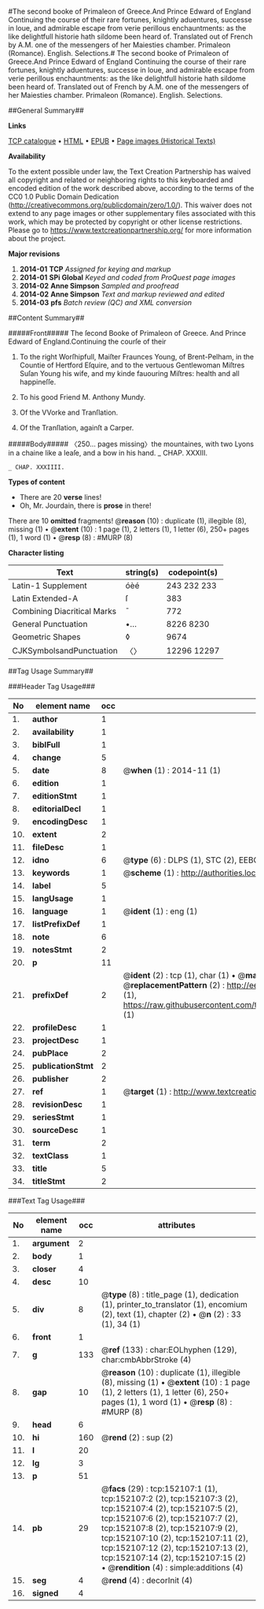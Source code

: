 #The second booke of Primaleon of Greece.And Prince Edward of England Continuing the course of their rare fortunes, knightly aduentures, successe in loue, and admirable escape from verie perillous enchauntments: as the like delightfull historie hath sildome been heard of. Translated out of French by A.M. one of the messengers of her Maiesties chamber. Primaleon (Romance). English. Selections.#
The second booke of Primaleon of Greece.And Prince Edward of England Continuing the course of their rare fortunes, knightly aduentures, successe in loue, and admirable escape from verie perillous enchauntments: as the like delightfull historie hath sildome been heard of. Translated out of French by A.M. one of the messengers of her Maiesties chamber.
Primaleon (Romance). English. Selections.

##General Summary##

**Links**

[TCP catalogue](http://www.ota.ox.ac.uk/tcp/)  • 
[HTML](http://tei.it.ox.ac.uk/tcp/Texts-HTML/free/A73/A73047.html)  • 
[EPUB](http://tei.it.ox.ac.uk/tcp/Texts-EPUB/free/A73/A73047.epub) • 
[Page images (Historical Texts)](https://historicaltexts.jisc.ac.uk/eebo-99898720e)

**Availability**

To the extent possible under law, the Text Creation Partnership has waived all copyright and related or neighboring rights to this keyboarded and encoded edition of the work described above, according to the terms of the CC0 1.0 Public Domain Dedication (http://creativecommons.org/publicdomain/zero/1.0/). This waiver does not extend to any page images or other supplementary files associated with this work, which may be protected by copyright or other license restrictions. Please go to https://www.textcreationpartnership.org/ for more information about the project.

**Major revisions**

1. __2014-01__ __TCP__ *Assigned for keying and markup*
1. __2014-01__ __SPi Global__ *Keyed and coded from ProQuest page images*
1. __2014-02__ __Anne Simpson__ *Sampled and proofread*
1. __2014-02__ __Anne Simpson__ *Text and markup reviewed and edited*
1. __2014-03__ __pfs__ *Batch review (QC) and XML conversion*

##Content Summary##

#####Front#####
The ſecond Booke of Primaleon of Greece. And Prince Edward of England.Continuing the courſe of their
1. To the right Worſhipfull, Maiſter Fraunces Young, of Brent-Pelham, in the Countie of Hertford Eſquire, and to the vertuous Gentlewoman Miſtres Suſan Young his wife, and my kinde fauouring Miſtres: health and all happineſſe.

1. To his good Friend M. Anthony Mundy.

1. Of the VVorke and Tranſlation.

1. Of the Tranſlation, againſt a Carper.

#####Body#####
〈250… pages missing〉the mountaines, with two Lyons in a chaine like a leaſe, and a bow in his hand. 
    _ CHAP. XXXIII.

    _ CHAP. XXXIIII.

**Types of content**

  * There are 20 **verse** lines!
  * Oh, Mr. Jourdain, there is **prose** in there!

There are 10 **omitted** fragments! 
 @__reason__ (10) : duplicate (1), illegible (8), missing (1)  •  @__extent__ (10) : 1 page (1), 2 letters (1), 1 letter (6), 250+ pages (1), 1 word (1)  •  @__resp__ (8) : #MURP (8)

**Character listing**


|Text|string(s)|codepoint(s)|
|---|---|---|
|Latin-1 Supplement|óèé|243 232 233|
|Latin Extended-A|ſ|383|
|Combining             Diacritical Marks|̄|772|
|General Punctuation|•…|8226 8230|
|Geometric Shapes|◊|9674|
|CJKSymbolsandPunctuation|〈〉|12296 12297|

##Tag Usage Summary##

###Header Tag Usage###

|No|element name|occ|attributes|
|---|---|---|---|
|1.|__author__|1||
|2.|__availability__|1||
|3.|__biblFull__|1||
|4.|__change__|5||
|5.|__date__|8| @__when__ (1) : 2014-11 (1)|
|6.|__edition__|1||
|7.|__editionStmt__|1||
|8.|__editorialDecl__|1||
|9.|__encodingDesc__|1||
|10.|__extent__|2||
|11.|__fileDesc__|1||
|12.|__idno__|6| @__type__ (6) : DLPS (1), STC (2), EEBO-CITATION (1), PROQUEST (1), VID (1)|
|13.|__keywords__|1| @__scheme__ (1) : http://authorities.loc.gov/ (1)|
|14.|__label__|5||
|15.|__langUsage__|1||
|16.|__language__|1| @__ident__ (1) : eng (1)|
|17.|__listPrefixDef__|1||
|18.|__note__|6||
|19.|__notesStmt__|2||
|20.|__p__|11||
|21.|__prefixDef__|2| @__ident__ (2) : tcp (1), char (1)  •  @__matchPattern__ (2) : ([0-9\-]+):([0-9IVX]+) (1), (.+) (1)  •  @__replacementPattern__ (2) : http://eebo.chadwyck.com/downloadtiff?vid=$1&page=$2 (1), https://raw.githubusercontent.com/textcreationpartnership/Texts/master/tcpchars.xml#$1 (1)|
|22.|__profileDesc__|1||
|23.|__projectDesc__|1||
|24.|__pubPlace__|2||
|25.|__publicationStmt__|2||
|26.|__publisher__|2||
|27.|__ref__|1| @__target__ (1) : http://www.textcreationpartnership.org/docs/. (1)|
|28.|__revisionDesc__|1||
|29.|__seriesStmt__|1||
|30.|__sourceDesc__|1||
|31.|__term__|2||
|32.|__textClass__|1||
|33.|__title__|5||
|34.|__titleStmt__|2||


###Text Tag Usage###

|No|element name|occ|attributes|
|---|---|---|---|
|1.|__argument__|2||
|2.|__body__|1||
|3.|__closer__|4||
|4.|__desc__|10||
|5.|__div__|8| @__type__ (8) : title_page (1), dedication (1), printer_to_translator (1), encomium (2), text (1), chapter (2)  •  @__n__ (2) : 33 (1), 34 (1)|
|6.|__front__|1||
|7.|__g__|133| @__ref__ (133) : char:EOLhyphen (129), char:cmbAbbrStroke (4)|
|8.|__gap__|10| @__reason__ (10) : duplicate (1), illegible (8), missing (1)  •  @__extent__ (10) : 1 page (1), 2 letters (1), 1 letter (6), 250+ pages (1), 1 word (1)  •  @__resp__ (8) : #MURP (8)|
|9.|__head__|6||
|10.|__hi__|160| @__rend__ (2) : sup (2)|
|11.|__l__|20||
|12.|__lg__|3||
|13.|__p__|51||
|14.|__pb__|29| @__facs__ (29) : tcp:152107:1 (1), tcp:152107:2 (2), tcp:152107:3 (2), tcp:152107:4 (2), tcp:152107:5 (2), tcp:152107:6 (2), tcp:152107:7 (2), tcp:152107:8 (2), tcp:152107:9 (2), tcp:152107:10 (2), tcp:152107:11 (2), tcp:152107:12 (2), tcp:152107:13 (2), tcp:152107:14 (2), tcp:152107:15 (2)  •  @__rendition__ (4) : simple:additions (4)|
|15.|__seg__|4| @__rend__ (4) : decorInit (4)|
|16.|__signed__|4||
